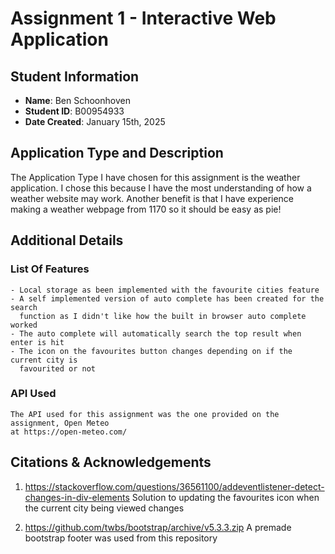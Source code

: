 # Assignment 1 - Interactive Web Application

## Student Information

- **Name**: Ben Schoonhoven
- **Student ID**: B00954933
- **Date Created**: January 15th, 2025

## Application Type and Description

The Application Type I have chosen for this assignment is the weather application. 
I chose this because I have the most understanding of how a weather website may work.
Another benefit is that I have experience making a weather webpage from 1170 so it should
be easy as pie! 

## Additional Details
### List Of Features
    - Local storage as been implemented with the favourite cities feature
    - A self implemented version of auto complete has been created for the search
      function as I didn't like how the built in browser auto complete worked
    - The auto complete will automatically search the top result when enter is hit
    - The icon on the favourites button changes depending on if the current city is 
      favourited or not

### API Used
    The API used for this assignment was the one provided on the assignment, Open Meteo
    at https://open-meteo.com/
## Citations & Acknowledgements

1. https://stackoverflow.com/questions/36561100/addeventlistener-detect-changes-in-div-elements
    Solution to updating the favourites icon when the current city being viewed changes

2. https://github.com/twbs/bootstrap/archive/v5.3.3.zip
    A premade bootstrap footer was used from this repository